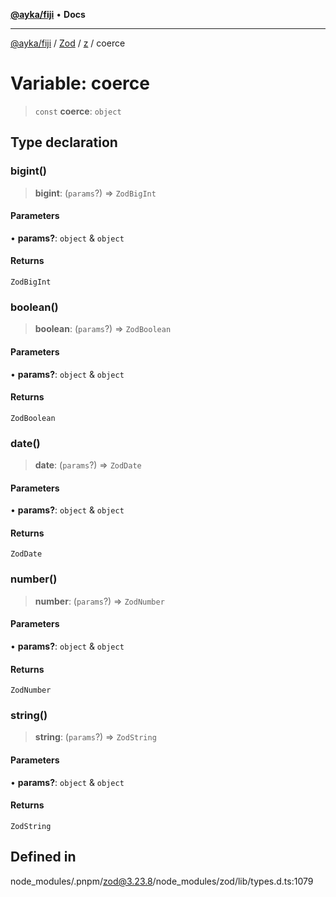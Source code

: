 [**@ayka/fiji**](../../../../../README.md) • **Docs**

***

[@ayka/fiji](../../../../../globals.md) / [Zod](../../../README.md) / [z](../README.md) / coerce

# Variable: coerce

> `const` **coerce**: `object`

## Type declaration

### bigint()

> **bigint**: (`params`?) => `ZodBigInt`

#### Parameters

• **params?**: `object` & `object`

#### Returns

`ZodBigInt`

### boolean()

> **boolean**: (`params`?) => `ZodBoolean`

#### Parameters

• **params?**: `object` & `object`

#### Returns

`ZodBoolean`

### date()

> **date**: (`params`?) => `ZodDate`

#### Parameters

• **params?**: `object` & `object`

#### Returns

`ZodDate`

### number()

> **number**: (`params`?) => `ZodNumber`

#### Parameters

• **params?**: `object` & `object`

#### Returns

`ZodNumber`

### string()

> **string**: (`params`?) => `ZodString`

#### Parameters

• **params?**: `object` & `object`

#### Returns

`ZodString`

## Defined in

node\_modules/.pnpm/zod@3.23.8/node\_modules/zod/lib/types.d.ts:1079
